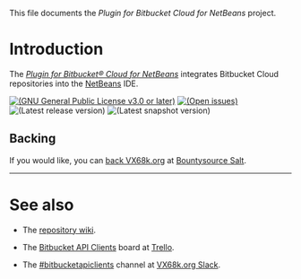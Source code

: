 This file documents the *Plugin for Bitbucket Cloud for NetBeans* project.

# Introduction

The *[Plugin for Bitbucket® Cloud for NetBeans]* integrates Bitbucket Cloud
repositories into the [NetBeans] IDE.

[Plugin for Bitbucket® Cloud for NetBeans]: https://vx68k.bitbucket.io/netbeans-bitbucket-plugin/
[Bitbucket® Cloud]: https://bitbucket.org/
[NetBeans]: https://netbeans.apache.org/

[![(GNU General Public License v3.0 or later)](https://img.shields.io/badge/license-GPL--3.0--or--later-blue.svg)][GPL-3.0-or-later]
[![(Open issues)](https://img.shields.io/bitbucket/issues/vx68k/netbeans-bitbucket-plugin.svg)][open issues]
![(Latest release version)](https://img.shields.io/maven-central/v/org.vx68k.netbeans.modules/bitbucket-plugin.svg)
![(Latest snapshot version)](https://img.shields.io/nexus/s/https/oss.sonatype.org/org.vx68k.netbeans.modules/bitbucket-plugin.svg)

[GPL-3.0-or-later]: https://spdx.org/licenses/GPL-3.0-or-later.html "GNU General Public License v3.0 or later"
[Open issues]: https://bitbucket.org/vx68k/netbeans-bitbucket-plugin/issues?status=new&status=open

## Backing

If you would like, you can [back VX68k.org][Salt checkout] at [Bountysource Salt].

[Salt checkout]: https://salt.bountysource.com/checkout/amount?team=vx68k
[Bountysource Salt]: https://salt.bountysource.com/

---

# See also

  - The [repository wiki].

  - The [Bitbucket API Clients](https://trello.com/b/IqXdEIN5) board at
    [Trello].

  - The [#bitbucketapiclients](https://vx68k.slack.com/messages/CBZ6HDNAJ)
    channel at [VX68k.org Slack].

[Repository wiki]: https://bitbucket.org/vx68k/netbeans-bitbucket-plugin/wiki/
[Trello]: https://trello.com/
[VX68k.org Slack]: https://vx68k.slack.com/
